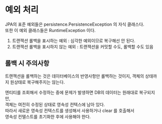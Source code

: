# 예외 처리

JPA의 표준 예외들은 persistence.PersistenceException 의 자식 클래스다.  
또한 이 예외 클래스들은 RuntimeException 이다.   

1. 트랜잭션 롤백을 표시하는 예외 : 심각한 예외이므로 복구해선 안 된다.
2. 트랜잭션 롤백을 표시하지 않는 예외 : 트랜잭션을 커밋할 수도, 롤백할 수도 있음

## 롤백 시 주의사항
트랜잭션을 롤백하는 것은 데이터베이스의 반영사항만 롤백하는 것이지, 
객체의 상태까지 원상태로 복구해주지는 않는다.   

엔티티를 조회해서 수정하는 중에 문제가 발생하면 DB의 데이터는 원래대로 복구되지만,   
객체는 여전히 수정된 상태로 영속성 컨텍스에 남아 있다.   
따라서 새로운 영속성 컨텍스트를 생성해서 사용하거나 clear 를 호출해서   
영속성 컨텔스트를 초기화한 후에 사용해야 한다.   



